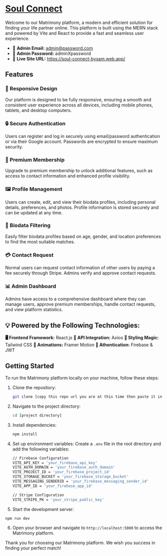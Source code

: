 # [Soul Connect](https://soul-connect-bysam.web.app/)

Welcome to our Matrimony platform, a modern and efficient solution for finding your life partner online. This platform is built using the MERN stack and powered by Vite and React to provide a fast and seamless user experience.

-   📧 **Admin Email:** admin@password.com  
-   🔑 **Admin Password:** adminXpassword 
-   🚀 **Live Site URL:** https://soul-connect-bysam.web.app/

## Features

### 📱 Responsive Design

Our platform is designed to be fully responsive, ensuring a smooth and consistent user experience across all devices, including mobile phones, tablets, and desktop computers.

### 🔒 Secure Authentication

Users can register and log in securely using email/password authentication or via their Google account. Passwords are encrypted to ensure maximum security.

### 💼 Premium Membership

Upgrade to premium membership to unlock additional features, such as access to contact information and enhanced profile visibility.

### 🖼️ Profile Management

Users can create, edit, and view their biodata profiles, including personal details, preferences, and photos. Profile information is stored securely and can be updated at any time.

### 🎯 Biodata Filtering

Easily filter biodata profiles based on age, gender, and location preferences to find the most suitable matches.

### 💳 Contact Request

Normal users can request contact information of other users by paying a fee securely through Stripe. Admins verify and approve contact requests.

### 📊 Admin Dashboard

Admins have access to a comprehensive dashboard where they can manage users, approve premium memberships, handle contact requests, and view platform statistics.

## 💡 Powered by the Following Technologies:

**🖥️ Frontend Framework:** React.js
**🔌 API Integration:** Axios
**🎨 Styling Magic:** Tailwind CSS
**🎴 Animations:** Framer Motion
**🔏  Athentication:** Firebase & JWT

## Getting Started

To run the Matrimony platform locally on your machine, follow these steps:

1. Clone the repository:

   ```bash
   git clone [copy this repo url you are at this time then paste it into your cmd]
   ```

2. Navigate to the project directory:

   ```bash
   cd [project directory]
   ```

3. Install dependencies:

   ```bash
   npm install
   ```

4. Set up environment variables:
   Create a `.env` file in the root directory and add the following variables:

   ```bash
   // Firebase Configuration
   VITE_API_KEY = 'your_firebase_api_key'
   VITE_AUTH_DOMAIN = 'your_firebase_auth_domain'
   VITE_PROJECT_ID = 'your_firebase_project_id'
   VITE_STORAGE_BUCKET = 'your_firebase_storage_bucket'
   VITE_MESSAGING_SENDERID = 'your_firebase_messaging_sender_id'
   VITE_APP_ID = 'your_firebase_app_id'

   // Stripe Configuration
   VITE_STRIPE_PK = 'your_stripe_public_key'
   ```

5. Start the development server:

```bash
npm run dev
```

6. Open your browser and navigate to `http://localhost:5000` to access the Matrimony platform.

Thank you for choosing our Matrimony platform. We wish you success in finding your perfect match!
